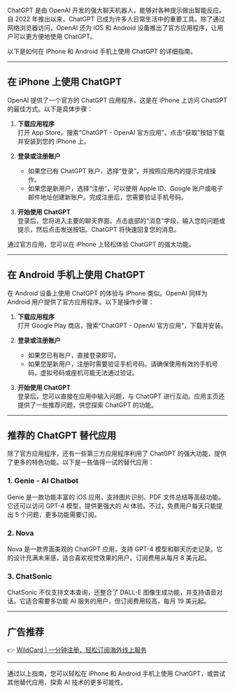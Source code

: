 ChatGPT 是由 OpenAI 开发的强大聊天机器人，能够对各种提示做出智能反应。自 2022 年推出以来，ChatGPT 已成为许多人日常生活中的重要工具。除了通过网络浏览器访问，OpenAI 还为 iOS 和 Android 设备推出了官方应用程序，让用户可以更方便地使用 ChatGPT。

以下是如何在 iPhone 和 Android 手机上使用 ChatGPT 的详细指南。

---

## 在 iPhone 上使用 ChatGPT

OpenAI 提供了一个官方的 ChatGPT 应用程序，这是在 iPhone 上访问 ChatGPT 的最佳方式。以下是具体步骤：

1. **下载应用程序**  
   打开 App Store，搜索“ChatGPT - OpenAI 官方应用”，点击“获取”按钮下载并安装到您的 iPhone 上。

2. **登录或注册账户**  
   - 如果您已有 ChatGPT 账户，选择“登录”，并按照应用内的提示完成操作。  
   - 如果您是新用户，选择“注册”，可以使用 Apple ID、Google 账户或电子邮件地址创建新账户。完成注册后，您需要验证手机号码。

3. **开始使用 ChatGPT**  
   登录后，您将进入主要的聊天界面。点击底部的“消息”字段，输入您的问题或提示，然后点击发送按钮。ChatGPT 将快速回复您的消息。

通过官方应用，您可以在 iPhone 上轻松体验 ChatGPT 的强大功能。

---

## 在 Android 手机上使用 ChatGPT

在 Android 设备上使用 ChatGPT 的体验与 iPhone 类似。OpenAI 同样为 Android 用户提供了官方应用程序。以下是操作步骤：

1. **下载应用程序**  
   打开 Google Play 商店，搜索“ChatGPT - OpenAI 官方应用”，下载并安装。

2. **登录或注册账户**  
   - 如果您已有账户，直接登录即可。  
   - 如果您是新用户，注册时需要验证手机号码。请确保使用有效的手机号码，虚拟号码或座机可能无法通过验证。

3. **开始使用 ChatGPT**  
   登录后，您可以直接在应用中输入问题，与 ChatGPT 进行互动。应用主页还提供了一些推荐问题，供您探索 ChatGPT 的功能。

---

## 推荐的 ChatGPT 替代应用

除了官方应用程序，还有一些第三方应用程序利用了 ChatGPT 的强大功能，提供了更多的特色功能。以下是一些值得一试的替代应用：

### 1. **Genie - AI Chatbot**  
Genie 是一款功能丰富的 iOS 应用，支持图片识别、PDF 文件总结等高级功能。它还可以访问 GPT-4 模型，提供更强大的 AI 体验。不过，免费用户每天只能提出 5 个问题，更多功能需要订阅。

### 2. **Nova**  
Nova 是一款界面美观的 ChatGPT 应用，支持 GPT-4 模型和聊天历史记录。它的设计充满未来感，适合喜欢视觉效果的用户。订阅费用从每月 8 美元起。

### 3. **ChatSonic**  
ChatSonic 不仅支持文本查询，还整合了 DALL-E 图像生成功能，并支持语音对话。它适合需要多功能 AI 服务的用户，但订阅费用较高，每月 19 美元起。

---

## 广告推荐

👉 [WildCard | 一分钟注册，轻松订阅海外线上服务](https://bit.ly/bewildcard)

---

通过以上指南，您可以轻松在 iPhone 和 Android 手机上使用 ChatGPT，或尝试其他替代应用，探索 AI 技术的更多可能性。